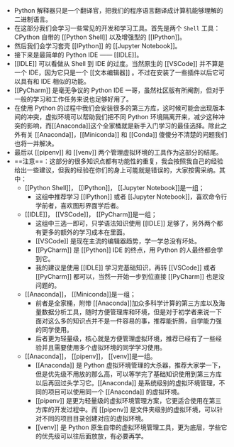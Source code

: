- Python 解释器只是一个翻译官，把我们的程序语言翻译成计算机能够理解的二进制语言。
- 在这部分我们会学习一些常见的开发和学习工具。首先是两个 `Shell` 工具：CPython 自带的 [[Python Shell]] 以及增强型的 [[IPython]]。
- 然后我们会学习套壳 [[IPython]] 的 [[Jupyter Notebook]]。
- 接下来是最简单的 Python IDE —— [[IDLE]]。
- [[IDLE]] 可以看做从 Shell 到 IDE 的过度。当然原生的 [[VSCode]] 并不算是一个 IDE，因为它只是一个 [[文本编辑器]] 。不过在安装了一些插件以后它可以具有和 IDE 相似的功能。
- [[PyCharm]] 是毫无争议的 Python IDE 一哥，虽然社区版有所阉割，但对于一般的学习和工作任务来说也足够好用了。
- 在使用 Python 的过程中我们会安装很多的第三方库，这时候可能会出现版本间的冲突，虚拟环境可以帮助我们把不同 Python 环境隔离开来，减少这种冲突的影响，而[[Anaconda]]这个全家桶就是新手入门学习的最佳选择。除此之外有关 [[Anaconda]]，[[Miniconda]] 和 [[Conda]] 傻傻分不清楚的问题我们也将一并解决。
- 最后以 [[pipenv]] 和 [[venv]] 两个管理虚拟环境的工具作为这部分的结尾。
- ==注意==：这部分的很多知识点都有功能性的重复，我会按照我自己的经验给出一些建议，但我的经验在你们的身上可能就是错误的，大家按需采纳。其中：
	- [[Python Shell]]， [[IPython]]， [[Jupyter Notebook]]是一组；
		- 这组中推荐学习 [[IPython]] 或者 [[Jupyter Notebook]]，喜欢命令行学前者，喜欢图形界面学后者。
	- [[IDLE]]， [[VSCode]]， [[PyCharm]]是一组；
		- 这组中三选一即可，只学语法知识使用 [[IDLE]] 足够了，另外两个都有更多的额外的学习成本在里面。
		- [[VSCode]] 是现在主流的编辑器趋势，学一学总没有坏处。
		- [[PyCharm]] 是 [[Python]] IDE 的终点，用 Python 的人最终都会学到它。
		- 我的建议是使用 [[IDLE]] 学习完基础知识，再转 [[VSCode]] 或者 [[PyCharm]] 都可以，当然一开始一步到位直接 [[PyCharm]] 也是没问题的。
	- [[Anaconda]]， [[Miniconda]]是一组；
		- 前者是全家桶，附带 [[Anaconda]]加众多科学计算的第三方库以及海量数据分析工具，随时方便管理库和环境，但是对于初学者来说一下面对这么多的知识点并不是一件容易的事，推荐能折腾，自学能力强的同学使用。
		- 后者更为轻量级，核心就是方便管理虚拟环境，推荐已经有了一些经验并且需要使用多个虚拟环境的同学学习使用。
	- [[Anaconda]]， [[pipenv]]， [[venv]]是一组。
		- [[Anaconda]] 是 Python 虚拟环境管理的大杀器，推荐大家学一下，但是优先级不用放的那么高，可以等学完了基础知识使用到第三方库以后再回过头学习它。[[Anaconda]] 是系统级别的虚拟环境管理，不同的项目可以使用同一个 [[Anaconda]] 的虚拟环境。
		- [[pipenv]] 是更为轻量级的虚拟环境管理方案，它更适合使用在第三方库的开发过程中。而 [[pipenv]] 是文件夹级别的虚拟环境，可以针对不同的项目目录创建对应的虚拟环境。
		- [[venv]] 是 Python 原生自带的虚拟环境管理工具，更为底层，学些它的优先级可以往后面放放，有必要再学。